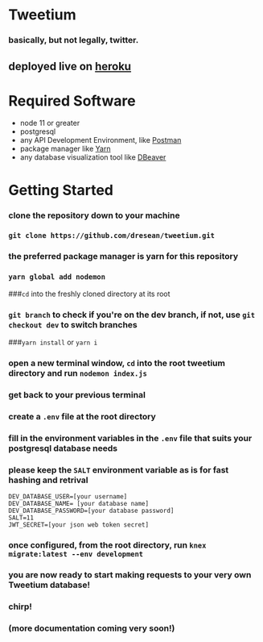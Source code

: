 # Tweetium
### basically, but not legally, twitter.
## deployed live on [heroku](https//tweetium.herokuapp.com)

# Required Software
- node 11 or greater
- postgresql
- any API Development Environment, like [Postman](https://www.getpostman.com/)
- package manager like [Yarn](https://yarnpkg.com/en/)
- any database visualization tool like [DBeaver](https://dbeaver.io/)



# Getting Started
### clone the repository down to your machine
### `git clone https://github.com/dresean/tweetium.git`
### the preferred package manager is yarn for this repository
### `yarn global add nodemon`
###`cd` into the freshly cloned directory at its root
### `git branch` to check if you're on the dev branch, if not, use `git checkout dev` to switch branches
###`yarn install` or `yarn i`
### open a new terminal window, `cd` into the root tweetium directory and run `nodemon index.js`
### get back to your previous terminal
### create a `.env` file at the root directory
### fill in the environment variables in the `.env` file that suits your postgresql database needs
### please keep the `SALT` environment variable as is for fast hashing and retrival 
```
DEV_DATABASE_USER=[your username]
DEV_DATABASE_NAME= [your database name]
DEV_DATABASE_PASSWORD=[your database password]
SALT=11
JWT_SECRET=[your json web token secret]
```
### once configured, from the root directory, run `knex migrate:latest --env development`
### you are now ready to start making requests to your very own Tweetium database!
### chirp!
###
###
###
###
###
###
### (more documentation coming very soon!)
